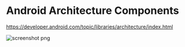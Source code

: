 # Android Architecture Components
https://developer.android.com/topic/libraries/architecture/index.html

![screenshot png](https://developer.android.com/topic/libraries/architecture/images/final-architecture.png)
